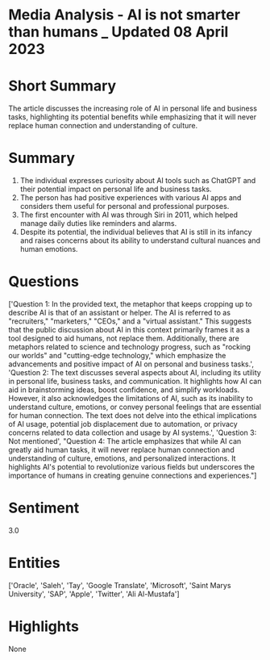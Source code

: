 # Media Analysis - AI is not smarter than humans _ Updated 08 April 2023

# Short Summary
The article discusses the increasing role of AI in personal life and business tasks, highlighting its potential benefits while emphasizing that it will never replace human connection and understanding of culture.

# Summary
1. The individual expresses curiosity about AI tools such as ChatGPT and their potential impact on personal life and business tasks.
2. The person has had positive experiences with various AI apps and considers them useful for personal and professional purposes.
3. The first encounter with AI was through Siri in 2011, which helped manage daily duties like reminders and alarms.
4. Despite its potential, the individual believes that AI is still in its infancy and raises concerns about its ability to understand cultural nuances and human emotions.

# Questions
['Question 1: In the provided text, the metaphor that keeps cropping up to describe AI is that of an assistant or helper. The AI is referred to as "recruiters," "marketers," "CEOs," and a "virtual assistant." This suggests that the public discussion about AI in this context primarily frames it as a tool designed to aid humans, not replace them. Additionally, there are metaphors related to science and technology progress, such as "rocking our worlds" and "cutting-edge technology," which emphasize the advancements and positive impact of AI on personal and business tasks.', 'Question 2: The text discusses several aspects about AI, including its utility in personal life, business tasks, and communication. It highlights how AI can aid in brainstorming ideas, boost confidence, and simplify workloads. However, it also acknowledges the limitations of AI, such as its inability to understand culture, emotions, or convey personal feelings that are essential for human connection. The text does not delve into the ethical implications of AI usage, potential job displacement due to automation, or privacy concerns related to data collection and usage by AI systems.', 'Question 3: Not mentioned', "Question 4: The article emphasizes that while AI can greatly aid human tasks, it will never replace human connection and understanding of culture, emotions, and personalized interactions. It highlights AI's potential to revolutionize various fields but underscores the importance of humans in creating genuine connections and experiences."]

# Sentiment
3.0

# Entities
['Oracle', 'Saleh', 'Tay', 'Google Translate', 'Microsoft', 'Saint Marys University', 'SAP', 'Apple', 'Twitter', 'Ali Al-Mustafa']

# Highlights
None

